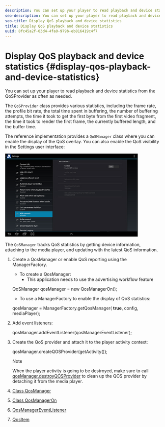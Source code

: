 ```yaml
---
description: You can set up your player to read playback and device statistics from the QoSProvider as often as needed.
seo-description: You can set up your player to read playback and device statistics from the QoSProvider as often as needed.
seo-title: Display QoS playback and device statistics
title: Display QoS playback and device statistics
uuid: 8fc45a2f-03d4-4fa0-979b-eb816419c4f7
---
```


# Display QoS playback and device statistics {#display-qos-playback-and-device-statistics}

You can set up your player to read playback and device statistics from the QoSProvider as often as needed.

The `QoSProvider` class provides various statistics, including the frame rate, the profile bit rate, the total time spent in buffering, the number of buffering attempts, the time it took to get the first byte from the first video fragment, the time it took to render the first frame, the currently buffered length, and the buffer time.

The reference implementation provides a `QoSManager` class where you can enable the display of the QoS overlay. You can also enable the QoS visibility in the Settings user interface:

![](assets/qos-configuration.jpg)

The `QoSManager` tracks QoS statistics by getting device information, attaching to the media player, and updating with the latest QoS information.

1. Create a QosManager or enable QoS reporting using the ManagerFactory.

   * To create a QosManager:
        * This application needs to use the advertising workflow feature 
   
   QoSManager qosManager = new QosManagerOn();

    * To use a ManagerFactory to enable the display of QoS statistics:

    qosManager = ManagerFactory.getQosManager( 
    <b>true</b>, config, mediaPlayer);

2. Add event listeners:

   qosManager.addEventListener(qosManagerEventListener);

3. Create the QoS provider and attach it to the player activity context:

   qosManager.createQOSProvider(getActivity());

   >[!NOTE]
   >
   >When the player activity is going to be destroyed, make sure to call [qosManager.destroyQOSProvider](https://help.adobe.com/en_US/primetime/reference_implementation/android/javadoc/com/adobe/primetime/reference/manager/QosManager.html#destroyQOSProvider()) to clean up the QOS provider by detaching it from the media player.

4. [Class QosManager](https://help.adobe.com/en_US/primetime/reference_implementation/android/javadoc/com/adobe/primetime/reference/manager/QosManager.html)
5. [Class QosManagerOn](https://help.adobe.com/en_US/primetime/reference_implementation/android/javadoc/com/adobe/primetime/reference/manager/QosManagerOn.html)
6. [QosManagerEventListener](https://help.adobe.com/en_US/primetime/reference_implementation/android/javadoc/com/adobe/primetime/reference/manager/QosManager.QosManagerEventListener.html)
7. [QosItem](https://help.adobe.com/en_US/primetime/reference_implementation/android/javadoc/com/adobe/primetime/reference/manager/QosManager.QosItem.html)
